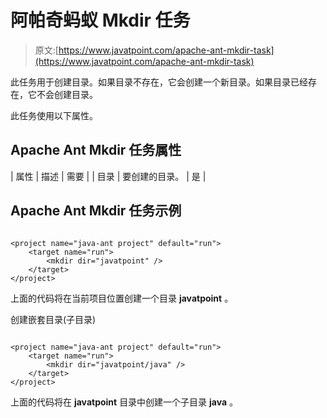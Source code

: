 # 阿帕奇蚂蚁 Mkdir 任务

> 原文:[https://www.javatpoint.com/apache-ant-mkdir-task](https://www.javatpoint.com/apache-ant-mkdir-task)

此任务用于创建目录。如果目录不存在，它会创建一个新目录。如果目录已经存在，它不会创建目录。

此任务使用以下属性。

## Apache Ant Mkdir 任务属性

| 属性 | 描述 | 需要 |
| 目录 | 要创建的目录。 | 是 |

## Apache Ant Mkdir 任务示例

```

<project name="java-ant project" default="run">	
	<target name="run">
		<mkdir dir="javatpoint" />
	</target>
</project>

```

上面的代码将在当前项目位置创建一个目录 **javatpoint** 。

创建嵌套目录(子目录)

```

<project name="java-ant project" default="run">	
	<target name="run">
		<mkdir dir="javatpoint/java" />
	</target>
</project>

```

上面的代码将在 **javatpoint** 目录中创建一个子目录 **java** 。